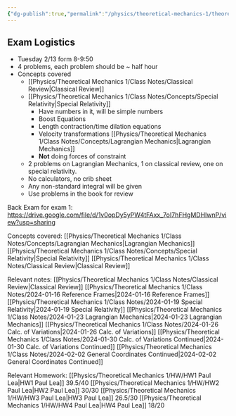 ```yaml
---
{"dg-publish":true,"permalink":"/physics/theoretical-mechanics-1/theoretical-mechanics-exam-1-resources/"}
---
```


## Exam Logistics
- Tuesday 2/13 form 8-9:50
- 4 problems, each problem should be ~ half hour
- Concepts covered
	- [[Physics/Theoretical Mechanics 1/Class Notes/Classical  Review\|Classical  Review]]
	- [[Physics/Theoretical Mechanics 1/Class Notes/Concepts/Special Relativity\|Special Relativity]]
		- Have numbers in it, will be simple numbers
		- Boost Equations
		- Length contraction/time dilation equations
		- Velocity transformations
	 [[Physics/Theoretical Mechanics 1/Class Notes/Concepts/Lagrangian Mechanics\|Lagrangian Mechanics]]
		- **Not** doing forces of constraint
	- 2 problems on Lagrangian Mechanics, 1 on classical review, one on special relativity. 
	- No calculators, no crib sheet
	- Any non-standard integral will be given
	- Use problems in the book for review

Back Exam for exam 1:
https://drive.google.com/file/d/1v0opDy5yPW4tFAxx_7oI7hFHgMDHlwnP/view?usp=sharing

Concepts covered: 
[[Physics/Theoretical Mechanics 1/Class Notes/Concepts/Lagrangian Mechanics\|Lagrangian Mechanics]]
[[Physics/Theoretical Mechanics 1/Class Notes/Concepts/Special Relativity\|Special Relativity]]
[[Physics/Theoretical Mechanics 1/Class Notes/Classical  Review\|Classical  Review]]

Relevant notes: 
[[Physics/Theoretical Mechanics 1/Class Notes/Classical  Review\|Classical  Review]]
[[Physics/Theoretical Mechanics 1/Class Notes/2024-01-16  Reference Frames\|2024-01-16  Reference Frames]]
[[Physics/Theoretical Mechanics 1/Class Notes/2024-01-19 Special Relativity\|2024-01-19 Special Relativity]]
[[Physics/Theoretical Mechanics 1/Class Notes/2024-01-23 Lagrangian Mechanics\|2024-01-23 Lagrangian Mechanics]]
[[Physics/Theoretical Mechanics 1/Class Notes/2024-01-26 Calc. of Variations\|2024-01-26 Calc. of Variations]]
[[Physics/Theoretical Mechanics 1/Class Notes/2024-01-30 Calc. of Variations Continued\|2024-01-30 Calc. of Variations Continued]]
[[Physics/Theoretical Mechanics 1/Class Notes/2024-02-02 General Coordinates Continued\|2024-02-02 General Coordinates Continued]]

Relevant Homework:
[[Physics/Theoretical Mechanics 1/HW/HW1 Paul Lea\|HW1 Paul Lea]] 39.5/40
[[Physics/Theoretical Mechanics 1/HW/HW2 Paul Lea\|HW2 Paul Lea]] 30/30
[[Physics/Theoretical Mechanics 1/HW/HW3 Paul Lea\|HW3 Paul Lea]] 26.5/30
[[Physics/Theoretical Mechanics 1/HW/HW4 Paul Lea\|HW4 Paul Lea]] 18/20







